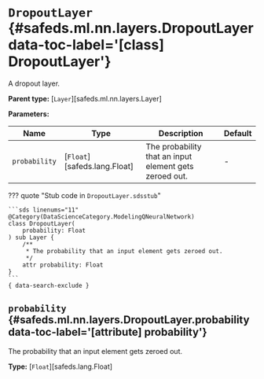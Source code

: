 [//]: # (DO NOT EDIT THIS FILE DIRECTLY. Instead, edit the corresponding stub file and execute `npm run docs:api`.)

# <code class="doc-symbol doc-symbol-class"></code> `DropoutLayer` {#safeds.ml.nn.layers.DropoutLayer data-toc-label='[class] DropoutLayer'}

A dropout layer.

**Parent type:** [`Layer`][safeds.ml.nn.layers.Layer]

**Parameters:**

| Name | Type | Description | Default |
|------|------|-------------|---------|
| `probability` | [`Float`][safeds.lang.Float] | The probability that an input element gets zeroed out. | - |

??? quote "Stub code in `DropoutLayer.sdsstub`"

    ```sds linenums="11"
    @Category(DataScienceCategory.ModelingQNeuralNetwork)
    class DropoutLayer(
        probability: Float
    ) sub Layer {
        /**
         * The probability that an input element gets zeroed out.
         */
        attr probability: Float
    }
    ```
    { data-search-exclude }

## <code class="doc-symbol doc-symbol-attribute"></code> `probability` {#safeds.ml.nn.layers.DropoutLayer.probability data-toc-label='[attribute] probability'}

The probability that an input element gets zeroed out.

**Type:** [`Float`][safeds.lang.Float]
